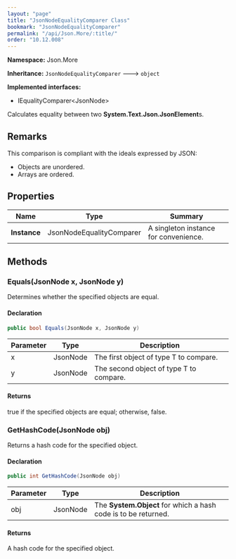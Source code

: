 ```yaml
---
layout: "page"
title: "JsonNodeEqualityComparer Class"
bookmark: "JsonNodeEqualityComparer"
permalink: "/api/Json.More/:title/"
order: "10.12.008"
---
```

**Namespace:** Json.More

**Inheritance:**
`JsonNodeEqualityComparer`
 🡒 
`object`

**Implemented interfaces:**

- IEqualityComparer\<JsonNode\>

Calculates equality between two **System.Text.Json.JsonElement**s.

## Remarks

This comparison is compliant with the ideals expressed by JSON:
            
- Objects are unordered.
- Arrays are ordered.

## Properties

| Name | Type | Summary |
|---|---|---|
| **Instance** | JsonNodeEqualityComparer | A singleton instance for convenience. |

## Methods

### Equals(JsonNode x, JsonNode y)

Determines whether the specified objects are equal.

#### Declaration

```c#
public bool Equals(JsonNode x, JsonNode y)
```

| Parameter | Type | Description |
|---|---|---|
| x | JsonNode | The first object of type T to compare. |
| y | JsonNode | The second object of type T to compare. |


#### Returns

true if the specified objects are equal; otherwise, false.

### GetHashCode(JsonNode obj)

Returns a hash code for the specified object.

#### Declaration

```c#
public int GetHashCode(JsonNode obj)
```

| Parameter | Type | Description |
|---|---|---|
| obj | JsonNode | The **System.Object** for which a hash code is to be returned. |


#### Returns

A hash code for the specified object.


